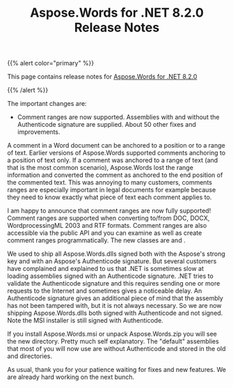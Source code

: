 ﻿---
title: Aspose.Words for .NET 8.2.0 Release Notes
second_title: Aspose.Words for .NET
articleTitle: Aspose.Words for .NET 8.2.0 Release Notes
linktitle: Aspose.Words for .NET 8.2.0 Release Notes
description: "Aspose.Words for .NET 8.2.0 Release Notes – the latest updates and fixes."
type: docs
weight: 80
url: /net/aspose-words-for-net-8-2-0-release-notes/
---

{{% alert color="primary" %}}

This page contains release notes for [Aspose.Words for .NET 8.2.0](https://downloads.aspose.com/words/net/new-releases/aspose.words-for-.net-8.2.0/)

{{% /alert %}}

The important changes are:

- Comment ranges are now supported.
  Assemblies with and without the Authenticode signature are supplied. 
  About 50 other fixes and improvements. 



A comment in a Word document can be anchored to a position or to a range of text. Earlier versions of Aspose.Words supported comments anchoring to a position of text only. If a comment was anchored to a range of text (and that is the most common scenario), Aspose.Words lost the range information and converted the comment as anchored to the end position of the commented text. This was annoying to many customers, comments ranges are especially important in legal documents for example because they need to know exactly what piece of text each comment applies to.

I am happy to announce that comment ranges are now fully supported! Comment ranges are supported when converting to/from DOC, DOCX, WordprocessingML 2003 and RTF formats. Comment ranges are also accessible via the public API and you can examine as well as create comment ranges programmatically. The new classes are and .



We used to ship all Aspose.Words.dlls signed both with the Aspose's strong key and with an Aspose's Authenticode signature. But several customers have complained and explained to us that .NET is sometimes slow at loading assemblies signed with an Authenticode signature. .NET tries to validate the Authenticode signature and this requires sending one or more requests to the Internet and sometimes gives a noticeable delay. An Authenticode signature gives an additional piece of mind that the assembly has not been tampered with, but it is not always necessary. So we are now shipping Aspose.Words.dlls both signed with Authenticode and not signed. Note the MSI installer is still signed with Authenticode.

If you install Aspose.Words.msi or unpack Aspose.Words.zip you will see the new directory. Pretty much self explanatory. The "default" assemblies that most of you will now use are without Authenticode and stored in the old and directories.



As usual, thank you for your patience waiting for fixes and new features. We are already hard working on the next bunch.
